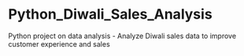 # Python_Diwali_Sales_Analysis
Python project on data analysis - Analyze Diwali sales data to improve customer experience and sales


